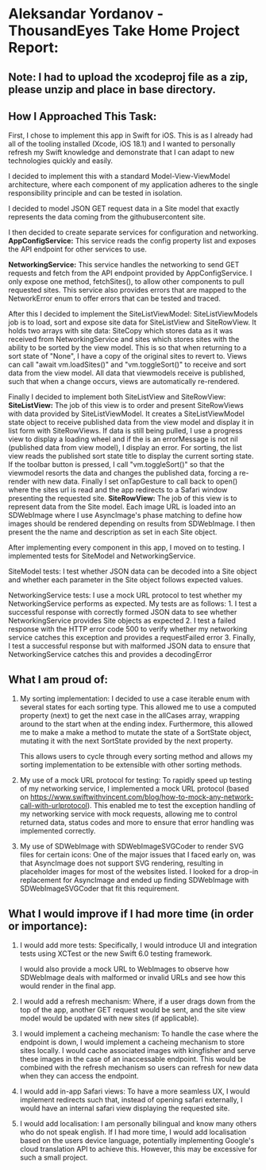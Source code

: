 # Aleksandar Yordanov - ThousandEyes Take Home Project Report:

## Note: I had to upload the xcodeproj file as a zip, please unzip and place in base directory.

## How I Approached This Task:
First, I chose to implement this app in Swift for iOS. This is as I already had all of the tooling installed (Xcode, iOS 18.1)
and I wanted to personally refresh my Swift knowledge and demonstrate that I can adapt to new technologies quickly and easily. 

I decided to implement this with a standard Model-View-ViewModel architecture, where each component of my application adheres
to the single responsibility principle and can be tested in isolation. 

I decided to model JSON GET request data in a Site model that exactly represents the data coming from the githubusercontent site.

I then decided to create separate services for configuration and networking. 
**AppConfigService:**
    This service reads the config property list and exposes the API endpoint for other services to use.
    
**NetworkingService:**
    This service handles the networking to send GET requests and fetch from the API endpoint provided by AppConfigService.
    I only expose one method, fetchSites(), to allow other components to pull requested sites.
    This service also provides errors that are mapped to the NetworkError enum to offer errors that can be tested and traced.
    
After this I decided to implement the SiteListViewModel:
    SiteListViewModels job is to load, sort and expose site data for SiteListView and SiteRowView.
    It holds two arrays with site data: SiteCopy which stores data as it was received from NetworkingService and sites which stores sites
    with the ability to be sorted by the view model. This is so that when returning to a sort state of "None",
    I have a copy of the original sites to revert to.
    Views can call "await vm.loadSites()" and "vm.toggleSort()" to receive and sort data from the view model.
    All data that viewmodels receive is published, such that when a change occurs, views are automatically re-rendered.
    
Finally I decided to implement both SiteListView and SiteRowView:
    **SiteListView:**
        The job of this view is to order and present SiteRowViews with data provided by SiteListViewModel.
        It creates a SiteListViewModel state object to receive published data from the view model and display it in list form with SiteRowViews. 
        If data is still being pulled, I use a progress view to display a loading wheel and 
        if the is an errorMessage is not nil (published data from view model), I display an error.
        For sorting, the list view reads the published sort state title to display the current sorting state. If the toolbar button is pressed,
        I call "vm.toggleSort()" so that the viewmodel resorts the data and changes the published data, forcing a re-render with new data.
        Finally I set onTapGesture to call back to open() where the sites url is read and the app redirects to a Safari window presenting
        the requested site.
    **SiteRowView:**
        The job of this view is to represent data from the Site model. Each image URL is loaded into an SDWebImage where I use AsyncImage's
        phase matching to define how images should be rendered depending on results from SDWebImage. 
        I then present the the name and description as set in each Site object. 
        
After implementing every component in this app, I moved on to testing. I implemented tests for SiteModel and NetworkingService.

SiteModel tests:
    I test whether JSON data can be decoded into a Site object and whether each parameter in the Site object follows expected values.
    
NetworkingService tests:
    I use a mock URL protocol to test whether my NetworkingService performs as expected. My tests are as follows:
    1. I test a successful response with correctly formed JSON data to see whether NetworkingService provides Site objects as expected
    2. I test a failed response with the HTTP error code 500 to verify whether my networking service catches this exception and provides a requestFailed error
    3.  Finally, I test a successful response but with malformed JSON data to ensure that NetworkingService catches this and provides a decodingError

## What I am proud of:

1. My sorting implementation:
    I decided to use a case iterable enum with several states for each sorting type. This allowed me to use a computed property (next)
    to get the next case in the allCases array, wrapping around to the start when at the ending index. 
    Furthermore, this allowed me to make a make a method to mutate the state of a SortState object, 
    mutating it with the next SortState provided by the next property.
    
    This allows users to cycle through every sorting method and allows my sorting implementation to be extensible with other sorting methods.

2. My use of a mock URL protocol for testing:
    To rapidly speed up testing of my networking service, I implemented a mock URL protocol 
    (based on https://www.swiftwithvincent.com/blog/how-to-mock-any-network-call-with-urlprotocol).
    This enabled me to test the exception handling of my networking service with mock requests,
    allowing me to control returned data, status codes and more to ensure that error handling was implemented correctly.

3. My use of SDWebImage with SDWebImageSVGCoder to render SVG files for certain icons:
    One of the major issues that I faced early on, was that AsyncImage does not support SVG rendering,
    resulting in placeholder images for most of the websites listed. 
    I looked for a drop-in replacement for AsyncImage and ended up finding SDWebImage with SDWebImageSVGCoder that fit this requirement.

## What I would improve if I had more time (in order or importance):

1. I would add more tests:
    Specifically, I would introduce UI and integration tests using XCTest or the new Swift 6.0 testing framework. 
    
    I would also provide a mock URL to WebImages to observe how SDWebImage deals with malformed or invalid URLs
    and see how this would render in the final app.
    
2. I would add a refresh mechanism:
    Where, if a user drags down from the top of the app, another GET request would be sent,
    and the site view model would be updated with new sites (if applicable).

3. I would implement a cacheing mechanism:
    To handle the case where the endpoint is down, I would implement a cacheing mechanism to store sites locally. 
    I would cache associated images with kingfisher and serve these images in the case of an inaccessable endpoint.
    This would be combined with the refresh mechanism so users can refresh for new data when they can access the endpoint.
    
4. I would add in-app Safari views:
    To have a more seamless UX, I would implement redirects such that, instead of opening safari externally,
    I would have an internal safari view displaying the requested site. 
    
5. I would add localisation:
    I am personally bilingual and know many others who do not speak english. If I had more time,
    I would add localisation based on the users device language, potentially implementing Google's cloud translation API to achieve this.
    However, this may be excessive for such a small project.


